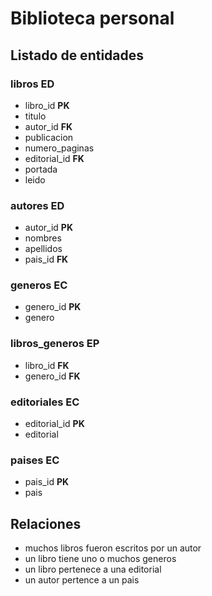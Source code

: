 # Biblioteca personal

## Listado de entidades

### libros **ED**
- libro_id **PK**
- titulo
- autor_id **FK**
- publicacion
- numero_paginas
- editorial_id **FK**
- portada
- leido

### autores **ED**
- autor_id **PK**
- nombres
- apellidos
- pais_id **FK**

### generos **EC**
- genero_id **PK**
- genero

### libros_generos **EP**
- libro_id **FK**
- genero_id **FK**

### editoriales **EC**
- editorial_id **PK**
- editorial

### paises **EC**
- pais_id **PK**
- pais

## Relaciones
* muchos libros fueron escritos por un autor
* un libro tiene uno o muchos generos
* un libro pertenece a una editorial
* un autor pertence a un pais
